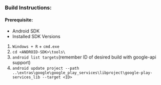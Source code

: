 ### Build Instructions:

#### Prerequisite:
- Android SDK
- Installed SDK Versions

1. `Windows + R` + `cmd.exe`
2. `cd <ANDROID-SDK>\tools\` 
3. `android list targets`(remember ID of desired build with google-api support)
4. `android update project --path ..\extras\google\google_play_services\libproject\google-play-services_lib --target <ID>`